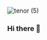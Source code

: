 ![tenor (5)](https://user-images.githubusercontent.com/64483622/126667594-7fbd383c-8700-429f-af7d-948672f9fd04.gif)<br>
### Hi there 👋

<!--
**burcuaslan/burcuaslan** is a ✨ _special_ ✨ repository because its `README.md` (this file) appears on your GitHub profile.

Here are some ideas to get you started:

- 🔭 I’m currently working on ...
- 🌱 I’m currently learning ...
- 👯 I’m looking to collaborate on ...
- 🤔 I’m looking for help with ...
- 💬 Ask me about ...
- 📫 How to reach me: ...
- 😄 Pronouns: ...
- ⚡ Fun fact: ...
-->
